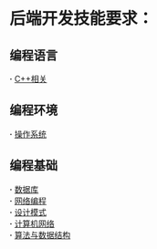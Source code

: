 # 后端开发技能要求：
## 编程语言  
**·** [C++相关](https://github.com/LuciferLau/Skills/blob/master/C%2B%2B%E7%9B%B8%E5%85%B3.md)  
## 编程环境  
**·** [操作系统](https://github.com/LuciferLau/Skills/blob/master/%E6%93%8D%E4%BD%9C%E7%B3%BB%E7%BB%9F.md)  
## 编程基础
**·** [数据库]()  
**·** [网络编程]()  
**·** [设计模式]()  
**·** [计算机网络]()  
**·** [算法与数据结构](https://github.com/LuciferLau/Skills/blob/master/%E7%AE%97%E6%B3%95%E4%B8%8E%E6%95%B0%E6%8D%AE%E7%BB%93%E6%9E%84.md)  
